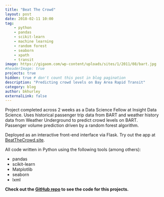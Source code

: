 ```yaml
---
title: "Beat The Crowd"
layout: post
date: 2018-02-11 10:00
tag: 
    - python
    - pandas
    - scikit-learn
    - machine learning
    - random forest
    - seaborn
    - xpath
    - transit
image: https://gigaom.com/wp-content/uploads/sites/1/2011/08/bart.jpg
#headerImage: true
projects: true
hidden: true # don't count this post in blog pagination
description: "Predicting crowd levels on Bay Area Rapid Transit"
category: blog
author: bkhurley
externalLink: false
---
```


Project completed across 2 weeks as a Data Science Fellow at Insight Data Science. Uses historical passenger trip data from BART and weather history data from Weather Underground to predict crowd levels on BART. Passenger volume prediction driven by a random forest algorithm. 

Deployed as an interactive front-end interface via Flask. Try out the app at [BeatTheCrowd.site](http://beatthecrowd.site). 

All code written in Python using the following tools (among others):
- pandas
- scikit-learn
- Matplotlib
- seaborn
- lxml

**Check out the [GitHub repo](https://github.com/bkhurley/beatthecrowd) to see the code for this projects.**
